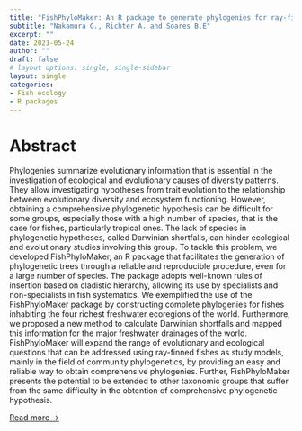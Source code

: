 ```yaml
---
title: "FishPhyloMaker: An R package to generate phylogenies for ray-finned fishes"
subtitle: "Nakamura G., Richter A. and Soares B.E"
excerpt: ""
date: 2021-05-24
author: ""
draft: false
# layout options: single, single-sidebar
layout: single
categories:
- Fish ecology
- R packages
---
```


# Abstract

Phylogenies summarize evolutionary information that is essential in the investigation of ecological and evolutionary causes of diversity patterns. They allow investigating hypotheses from trait evolution to the relationship between evolutionary diversity and ecosystem functioning. However, obtaining a comprehensive phylogenetic hypothesis can be difficult for some groups, especially those with a high number of species, that is the case for fishes, particularly tropical ones. The lack of species in phylogenetic hypotheses, called Darwinian shortfalls, can hinder ecological and evolutionary studies involving this group. To tackle this problem, we developed FishPhyloMaker, an R package that facilitates the generation of phylogenetic trees through a reliable and reproducible procedure, even for a large number of species. The package adopts well-known rules of insertion based on cladistic hierarchy, allowing its use by specialists and non-specialists in fish systematics. We exemplified the use of the FishPhyloMaker package by constructing complete phylogenies for fishes inhabiting the four richest freshwater ecoregions of the world. Furthermore, we proposed a new method to calculate Darwinian shortfalls and mapped this information for the major freshwater drainages of the world. FishPhyloMaker will expand the range of evolutionary and ecological questions that can be addressed using ray-finned fishes as study models, mainly in the field of community phylogenetics, by providing an easy and reliable way to obtain comprehensive phylogenies. Further, FishPhyloMaker presents the potential to be extended to other taxonomic groups that suffer from the same difficulty in the obtention of comprehensive phylogenetic hypothesis.

[Read more ->](https://www.biorxiv.org/content/10.1101/2021.05.07.442752v2)
